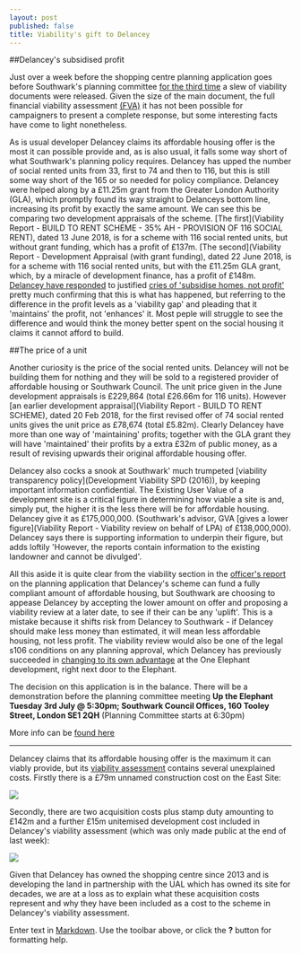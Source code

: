```yaml
---
layout: post
published: false
title: Viability's gift to Delancey
---
```

##Delancey's subsidised profit

Just over a week before the shopping centre planning application goes before Southwark's planning committee [for the third time](http://35percent.org/2018-06-26-delancey-tries-again/) a slew of viability documents were released. Given the size of the main document, the full financial viability assessment [(FVA)](http://planbuild.southwark.gov.uk/documents/?GetDocument=%7b%7b%7b!7Op6ZeDkjdW7huGG0wKoxg%3d%3d!%7d%7d%7d) it has not been possible for campaigners to present a complete response, but some interesting facts have come to light nonetheless.

As is usual developer Delancey claims its affordable housing offer is the most it can possible provide and, as is also usual, it falls some way short of what Southwark's planning policy requires.  Delancey has upped the number of social rented units from 33, first to 74 and then to 116, but this is still some way short of the 165 or so needed for policy compliance. Delancey were helped along by a £11.25m grant from the Greater London Authority (GLA), which promptly found its way straight to Delanceys bottom line, increasing its profit by exactly the same amount.  We can see this be comparing two development appraisals of the scheme.  [The first](Viability Report - BUILD TO RENT SCHEME - 35% AH - PROVISION OF 116 SOCIAL RENT), dated 13 June 2018, is for a scheme with 116 social rented units, but without grant funding, which has a profit of £137m.  [The second](Viability Report - Development Appraisal (with grant funding), dated 22 June 2018, is for a scheme with 116 social rented units, but with the £11.25m GLA grant, which, by a miracle of development finance, has a profit of £148m. [Delancey have responded](https://twitter.com/ShapingElephant/status/1012006789997580294?s=19the) to justified [cries of 'subsidise homes, not profit'](https://twitter.com/occupyelephant?lang=en) pretty much confirming that this is what has happened, but referring to the difference in the profit levels as a 'viability gap' and pleading that it 'maintains' the profit, not 'enhances' it.  Most peple will struggle to see the difference and would think the money better spent on the social housing it claims it cannot afford to build.

##The price of a unit 

Another curiosity is the price of the social rented units.  Delancey will not be building them for nothing and they will be sold to a registered provider of affordable housing or Southwark Council. The unit price given in the June development appraisals is £229,864 (total £26.66m for 116 units).  However [an earlier development appraisal](Viability Report - BUILD TO RENT SCHEME), dated 20 Feb 2018, for the first revised offer of 74 social rented units gives the unit price as £78,674 (total £5.82m).  Clearly Delancey have more than one way of 'maintaining' profits; together with the GLA grant they will have 'maintained' their profits by a extra £32m of public money, as a result of revising upwards their original affordable housing offer.

Delancey also cocks a snook at Southwark' much trumpeted [viability transparency policy](Development Viability SPD (2016)), by keeping important information confidential.  The Existing  User Value of a development site is a critical figure in determining how viable a site is and, simply put, the higher it is the less there will be for affordable housing.  Delancey give it as £175,000,000. (Southwark's advisor, GVA [gives a lower figure](Viability Report - Viability review on behalf of LPA) of £138,000,000).  Delancey says there is supporting information to underpin their figure, but adds loftily 'However, the reports contain information to the existing landowner and cannot be divulged'.

All this aside it is quite clear from the viability section in the [officer's report](http://moderngov.southwark.gov.uk/documents/s76025/ITEM%201%20-%20REPORT%2016AP4458.pdf) on the planning application that Delancey's scheme can fund a fully compliant amount of affordable housing, but Southwark are choosing to appease Delancey by accepting the lower amount on offer and proposing a viability review at a later date, to see if their can be any 'uplift'.  This is a mistake because it shifts risk from Delancey to Southwark - if Delancey should make less money than estimated, it will mean less affordable housing, not less profit.  The viability review would also be one of the legal s106 conditions on any planning approval, which Delancey has previously succeeded in [changing to its own advantage](http://35percent.org/2018-06-26-delancey-tries-again/) at the One Elephant development, right next door to the Elephant.

The decision on this application is in the balance.  There will be a demonstration before the planning committee meeting **Up the Elephant Tuesday 3rd July @ 5:30pm; Southwark Council Offices, 160 Tooley Street, London SE1 2QH** (Planning Committee starts at 6:30pm)

More info can be [found here](https://www.facebook.com/events/167374030786608/)



----------------------------------------------------------------------------------------------------
Delancey claims that its affordable housing offer is the maximum it can viably provide, but its [viability assessment](http://planbuild.southwark.gov.uk/documents/?GetDocument=%7b%7b%7b!eW5y4yYs725p%2bJMli9Cf8g%3d%3d!%7d%7d%7d) contains several unexplained costs. Firstly there is a £79m unnamed construction cost on the East Site:

![](http://35percent.org/img/e1.png)

Secondly, there are two acquisition costs plus stamp duty amounting to £142m and a further £15m unitemised development cost included in Delancey's viability assessment (which was only made public at the end of last week):

![](http://35percent.org/img/e2.png)

Given that Delancey has owned the shopping centre since 2013 and is developing the land in partnership with the UAL which has owned its site for decades, we are at a loss as to explain what these acquisition costs represent and why they have been included as a cost to the scheme in Delancey's viability assessment.

Enter text in [Markdown](http://daringfireball.net/projects/markdown/). Use the toolbar above, or click the **?** button for formatting help.
